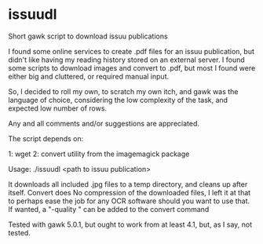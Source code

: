 # issuudl
Short gawk script to download issuu publications

I found some online services to create .pdf files for an issuu publication, but didn't like having my reading history stored on an external server.
I found some scripts to download images and convert to .pdf, but most I found were either big and cluttered, or required manual input.

So, I decided to roll my own, to scratch my own itch, and gawk was the language of choice, considering the low complexity of the task, and expected low number of rows.

Any and all comments and/or suggestions are appreciated.

The script depends on:

1: wget
2: convert utility from the imagemagick package

Usage:
./issuudl \<path to issuu publication\>
  
It downloads all included .jpg files to a temp directory, and cleans up after itself.
Convert does No compression of the downloaded files, I left it at that to perhaps ease the job for any OCR software should you want to use that.
If wanted, a "-quality <number>" can be added to the convert command
  
Tested with gawk 5.0.1, but ought to work from at least 4.1, but, as I say, not tested.
